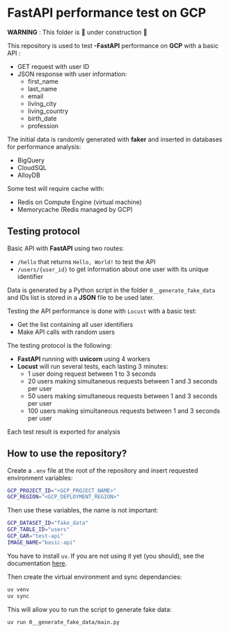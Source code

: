 # FastAPI performance test on GCP

**WARNING** : This folder is :construction: under construction :construction:

This repository is used to test **-FastAPI** performance on **GCP** with a basic API :
- GET request with user ID
- JSON response with user information:
    - first_name
    - last_name
    - email
    - living_city
    - living_country
    - birth_date
    - profession

The initial data is randomly generated with **faker** and inserted in databases for performance analysis:
- BigQuery
- CloudSQL
- AlloyDB

Some test will require cache with:
- Redis on Compute Engine (virtual machine)
- Memorycache (Redis managed by GCP)

## Testing protocol

Basic API with **FastAPI** using two routes:
- `/hello` that returns `Hello, World!` to test the API
- `/users/{user_id}` to get information about one user with its unique identifier

Data is generated by a Python script in the folder `0__generate_fake_data` and IDs list is stored in a **JSON** file to be used later.

Testing the API performance is done with `Locust` with a basic test: 
- Get the list containing all user identifiers
- Make API calls with random users

The testing protocol is the following:
- **FastAPI** running with **uvicorn** using 4 workers
- **Locust** will run several tests, each lasting 3 minutes:
    - 1 user doing request between 1 to 3 seconds
    - 20 users making simultaneous requests between 1 and 3 seconds per user
    - 50 users making simultaneous requests between 1 and 3 seconds per user
    - 100 users making simultaneous requests between 1 and 3 seconds per user

Each test result is exported for analysis

## How to use the repository?

Create a `.env` file at the root of the repository and insert requested environment variables:

```bash
GCP_PROJECT_ID="<GCP_PROJECT_NAME>"
GCP_REGION="<GCP_DEPLOYMENT_REGION>"
```

Then use these variables, the name is not important:

```bash
GCP_DATASET_ID="fake_data"
GCP_TABLE_ID="users"
GCP_GAR="test-api"
IMAGE_NAME="basic-api"
```

You have to install `uv`. If you are not using it yet (you should), see the documentation [here](https://docs.astral.sh/uv/getting-started/installation/).

Then create the virtual environment and sync dependancies: 

```bash
uv venv
uv sync
```

This will allow you to run the script to generate fake data:

```bash
uv run 0__generate_fake_data/main.py
```